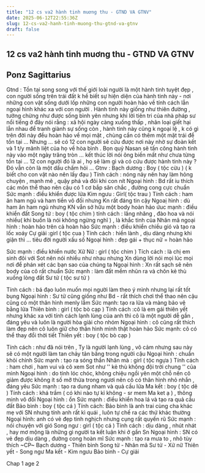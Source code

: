```yaml
---
title: "12 cs va2 hành tinh muơng thu - GTND VA GTNV"
date: 2025-06-12T22:55:36Z
slug: 12-cs-va2-hanh-tinh-muong-thu-gtnd-va-gtnv
draft: false
---
```


## 12 cs va2 hành tinh muơng thu - GTND VA GTNV

## Ponz Sagittarius

Gtnd : Tồn tại song song với thế giới loài người là một hành tinh tuyệt đẹp , con người sống trên trái đất k hề biết sự hiện diện của hành tinh này - nơi những con vật sống dưới lốp những con người hoàn hảo về tính cách lẫn ngoại hình khác xa với con người . Hành tinh này giống như thiên đường , tưởng chừng như được sống bình yên nhưng khi lời tiên tri của nhà pháp sư nổi tiếng ở đây nói rằng : xã hội ngày càng xuống thấp , nhân loại giết hại lẫn nhau để tranh giành sự sống còn , hành tinh này cũng k ngoại lệ , k có gì trên đời này đều hoàn hảo về mọi mặt , chùng cần có thêm một mặt trái để tồn tại ... Nhưng ... sẽ có 12 con người sẽ cứu được nơi này nhờ sự đoàn kết và 1 t/y mãnh liệt của họ về hòa bình . Bọn quỷ Nasan sẽ tấn công hành tinh này vào một ngày trăng tròn ... kết thúc lời nói ông biến mất như chưa từng tồn tại ...
12 con người đó là ai , họ sẽ làm gì và có cứu được hành tinh này ? Đó vẫn còn là một dấu chấm hỏi ...
Gtnv :
Bạch dương : Boy ( tộc cừu ) ( k biết cho con vật nào nên lấy đạu  )
Tính cách : nóng nảy nên hay làm hỏng chuyện , mạnh mẽ , quậy phá và đôi khi con nít
Ngoại hình : Bd rất iu thích các môn thể thao nên cậu có 1 cơ bắp săn chắc , đường cong cực chuẩn
Sức mạnh : điều khiển được lửa
Kim ngưu : Girl( tộc trau )
Tính cách : ham ăn ham ngủ và ham tiền vô đối nhưng Kn rất đáng tin cậy 
Ngoaị hình : dù ham ăn ham ngủ nhưng KN vẫn sở hữu một body hoàn hảo
ứuc mạnh : điều khiển đất
Song tử : boy ( tộc chim )
tính cách : lăng nhăng , đào hoa và nói nhiều( khi buồn là nói không ngừng nghĩ ) , là khắc tinh của Nhân mã
ngoại hình : hoàn hảo trên cả hoàn hảo
Sức mạnh : điều khiển chiều gió và tạo ra lốc xoáy
Cự giải :girl ( tộc cua )
Tính cách : hiền lành , dịu dàng nhưng khi giận thì ... tiêu đời người xấu số
Ngoại hình : đẹp gái + thục nữ = hoàn hảo
 
Sức mạnh : điều khiển nước
Xữ Nữ : girl ( tộc chim )
Tích cách : là chị em sinh đôi với Sot nên nói nhiều như nhau nhưng Xn dùng lời nói mọi lúc mọi nơi để phán xét các bạn sao của chúng ta
Ngoại hình : Xn rất sạch sẽ nên body của cô rất chuẩn
Sức mạnh : làm đất mềm nhũn ra và chôn kẻ thù xuống lòng đất
Sư tử ( tộc sư tử )
 
Tính cách : bá đạo luôn muốn mọi người làm theo ý mình nhưng lại rất tốt bụng 
Ngoại hình : Sư tử cũng giống như Bd - rất thích chơi thể thao nên cậu cũng có một thân hình menly lắm
Sức mạnh: tạo ra lửa và màng bảo vệ bằng lửa
Thiên bình : girl ( tộc bò cạp )
Tính cách :cô là em gái thiên yết nhưng khác xa với tính cách lạnh lùng của anh thì cô là một người dễ gần , đáng yêu và luôn là người hòa giải cho nhóm
Ngoại hình : cô cũng rất thích làm đẹp nên cô luôn giữ cho thân hình mình thật hoàn hảo
Sức mạnh: cô có thể thay đổi thời tiết
Thiên yết : boy ( tộc bò cạp )
 
Tính cách : như đã nói trên , Ty là người lạnh lùng , vô cảm nhưng sau này sẽ có một người làm tan chảy tản băng trong người cậu 
Ngoại hình : chuẩn khỏi chỉnh
Sức mạnh : tạo ra sóng thần
Nhân mà : girl ( tộc ngựa )
Tính cách : ham chơi , ham vui và cô xem Sot như '' kẻ thù không đội trời chung '' của mình
Ngoại hình : do tính lóc chóc, không chiệu ngồi yên một chỗ nên cô giảm được không ít số mỡ thừa trong ngươi nên cô có thân hình nhỏ nhắn , đáng yêu
Sức mạnh : tạo ra dung nham và quả cầu lửa
Ma kết : boy ( tộc dê )
Tính cách : khá trầm ( có khi nào tự kỉ không - sr mem Ma ket ạ ) , thông minh vô đối
Ngoại hình : ổn
Sức mạnh : điều khiển hoa lá và tạo ra quả cầu đất
Bảo bình : boy ( tộc cá )
Tính cách: Bảo bình là anh trai cùng cha khác mẹ với SN nhưng tính anh rất kì quái , luôn tự chế ra các thứ khác thường
Ngoại hình: anh có vẻ đẹp tinh nghịch nhưng cụng rất quyến rũ
Sức mạnh : nói chuyện với gió
Song ngư : girl ( tộc cá )
Tính cách : dịu dàng , nhút nhát , hay mơ mộng là những gì người ta kết luận khi ở gần Sn
Ngoại hình : SN có vẻ đẹp dịu dàng , đường cong hoàn mĩ 
Sức mạnh : tạo ra mưa to , nhỏ tùy thích
~CP~
Bạch dương - Thiên bình
Song tử - Nhân mã
Sư tử - Xử nữ
Thiên yết - Song ngư
Ma kết - Kim ngưu
Bảo bình - Cự giải 
 
Chap 1 age 2